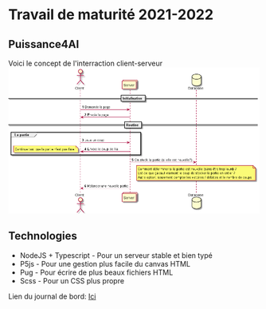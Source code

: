 # Travail de maturité 2021-2022
## Puissance4AI

Voici le concept de l'interraction client-serveur
![Concept](https://raw.githubusercontent.com/Lukyrouge3/travail_maturite/master/Documents/Concept_base.png)

## Technologies

- NodeJS + Typescript - Pour un serveur stable et bien typé
- P5js - Pour une gestion plus facile du canvas HTML
- Pug - Pour écrire de plus beaux fichiers HTML
- Scss - Pour un CSS plus propre

Lien du journal de bord: [Ici](https://docs.google.com/document/d/1lEe5bYGYH94VWgRidwPF3whwzYEOKtK4pxpB0La8qko/edit?usp=sharing)